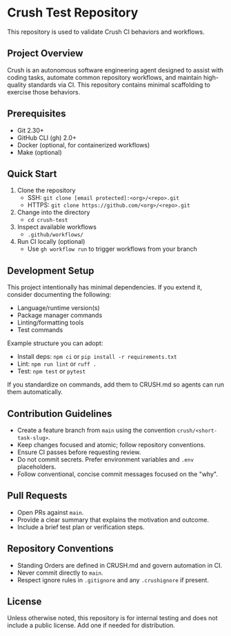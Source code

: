 # Crush Test Repository

This repository is used to validate Crush CI behaviors and workflows.

## Project Overview

Crush is an autonomous software engineering agent designed to assist with coding tasks, automate common repository workflows, and maintain high-quality standards via CI. This repository contains minimal scaffolding to exercise those behaviors.

## Prerequisites

- Git 2.30+
- GitHub CLI (gh) 2.0+
- Docker (optional, for containerized workflows)
- Make (optional)

## Quick Start

1. Clone the repository
   - SSH: `git clone [email protected]:<org>/<repo>.git`
   - HTTPS: `git clone https://github.com/<org>/<repo>.git`
2. Change into the directory
   - `cd crush-test`
3. Inspect available workflows
   - `.github/workflows/`
4. Run CI locally (optional)
   - Use `gh workflow run` to trigger workflows from your branch

## Development Setup

This project intentionally has minimal dependencies. If you extend it, consider documenting the following:

- Language/runtime version(s)
- Package manager commands
- Linting/formatting tools
- Test commands

Example structure you can adopt:

- Install deps: `npm ci` or `pip install -r requirements.txt`
- Lint: `npm run lint` or `ruff .`
- Test: `npm test` or `pytest`

If you standardize on commands, add them to CRUSH.md so agents can run them automatically.

## Contribution Guidelines

- Create a feature branch from `main` using the convention `crush/<short-task-slug>`.
- Keep changes focused and atomic; follow repository conventions.
- Ensure CI passes before requesting review.
- Do not commit secrets. Prefer environment variables and `.env` placeholders.
- Follow conventional, concise commit messages focused on the "why".

## Pull Requests

- Open PRs against `main`.
- Provide a clear summary that explains the motivation and outcome.
- Include a brief test plan or verification steps.

## Repository Conventions

- Standing Orders are defined in CRUSH.md and govern automation in CI.
- Never commit directly to `main`.
- Respect ignore rules in `.gitignore` and any `.crushignore` if present.

## License

Unless otherwise noted, this repository is for internal testing and does not include a public license. Add one if needed for distribution.
